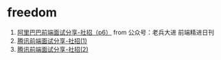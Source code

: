 # freedom  

1. [阿里巴巴前端面试分享-社招（p6）](https://mp.weixin.qq.com/s?__biz=MzU0NDk2ODUyMw==&mid=2247484439&idx=1&sn=d08f914fffa079628757e9215357a0c7&chksm=fb755e33cc02d725f165484d9e1550f4e756789d4bd7cd87b6bb4be4f7844291c3d2cb31832d&mpshare=1&scene=1&srcid=0223gqZNKfLiPn9IkLScHwOB&key=1e0277b1aeedfbd289f91a6d6f125ac30a214628f3c1f08948732391d7284d0d497d0b557c741e59d2a1340c0d32a4d351ea0a129cc5187dd163ed3ff579342e7c8cb9175135bd2c64e7a101c45b20a9&ascene=0&uin=MjYxOTA0Mzg0Mg%3D%3D&devicetype=iMac+MacBookPro12%2C1+OSX+OSX+10.12.6+build(16G1815)&version=12010210&nettype=WIFI&lang=zh_CN&fontScale=100&pass_ticket=penq%2BCatkl%2FnMR5zX4fejYCtQW3ALcJARbrjj48A6Iil4K9JZMJDLw0s5zID%2FrY7) from 公众号：老兵大进  前端精进日刊
2. [腾讯前端面试分享-社招(1)](https://juejin.im/post/5c19c1b6e51d451d1e06c163)
3. [腾讯前端面试分享-社招(2)](https://juejin.im/post/5c1869ab6fb9a049f154207a)